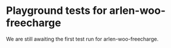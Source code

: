# Playground tests for arlen-woo-freecharge
We are still awaiting the first test run for arlen-woo-freecharge.
